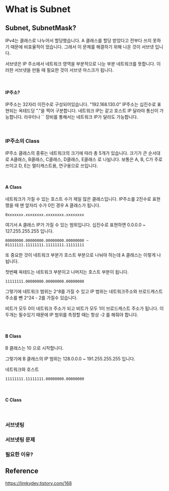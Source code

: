 # What is Subnet

## Subnet, SubnetMask?

IPv4는 클래스로 나누어서 할당했습니다. A 클래스를 할당 받았다고 전부다 쓰지 못하기 때문에 비효율적이 었습니다. 그래서 이 문제를 해결하기 위해 나온 것이 서브넷 입니다.

서브넷은 IP 주소에서 네트워크 영역을 부분적으로 나눈 부분 네트워크를 뜻합니다. 이러한 서브넷을 만들 때 필요한 것이 서브넷 마스크가 됩니다.

<br>

#### IP주소?

IP주소는 32자리 이진수로 구성되어있습니다. "192.168.130.0" IP주소는 십진수로 표현되는 옥테드당 "."을 찍어 구분합니다. 네트워크 IP는 같고 호스트 IP 달라야 통신이 가능합니다. 라우터나 `` 장비를 통해서는 네트워크 IP가 달라도 가능합니다.

<br>

### IP주소의 Class

IP주소 클래스의 종류는 네트워크의 크기에 따라 총 5개가 있습니다. 크기가 큰 순서대로 A클래스, B클래스, C클래스, D클래스, E클래스 로 나뉩니다. 보통은 A, B, C가 주로 쓰이고 D, E는 멀티캐스트용, 연구용으로 쓰입니다.

<br>

#### A Class

네트워크가 가질 수 있는 호스트 수가 제일 많은 클래스입니다. IP주소를 2진수로 표현했을 때 맨 앞자리 수가 0인 경우 A 클래스가 됩니다.

```
0xxxxxxx.xxxxxxxx.xxxxxxxx.xxxxxxxx
```

여기서 A 클래스 IP가 가질 수 있는 범위입니다. 십진수로 표현하면 0.0.0.0 ~ 127.255.255.255 입니다.

```
00000000.00000000.00000000.00000000 ~ 01111111.11111111.11111111.11111111
```

또 중요한 것이 네트워크 부분가 호스트 부분으로 나눠야 하는데 A 클래스는 이렇게 나뉩니다.

첫번째 옥테드는 네트워크 부분이고 나머지는 호스트 부분이 됩니다. 

```
11111111.00000000.00000000.00000000
```

그렇기에 네트워크 범위는 2^8를 가질 수 있고 IP 범위는 네트워크주소와 브로드캐스트주소를 뺀 2^24 - 2를 가질수 있습니다.

비트가 모두 0이 네트워크 주소가 되고 비트가 모두 1이 브로드캐스트 주소가 됩니다. 이 두개는 필수있기 때문에 IP 범위를 측정할 때는 항상 -2 를 해줘야 합니다.

<br>

#### B Class

B 클래스는 10 으로 시작합니다.

그렇기에 B 클래스의 IP 범위는 128.0.0.0 ~ 191.255.255.255 입니다.

네트워크와 호스트

```
11111111.11111111.00000000.00000000
```

<br>

#### C Class

<br>

### 서브넷팅

### 서브넷팅 문제

### 필요한 이유?

## Reference

https://limkydev.tistory.com/168
